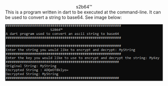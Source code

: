 <center>s2b64™</center>
This is a program written in dart to be executed at the command-line. It can be used to convert a string to base64. See image below:

![s2b64_demo](./s2b64.PNG)


